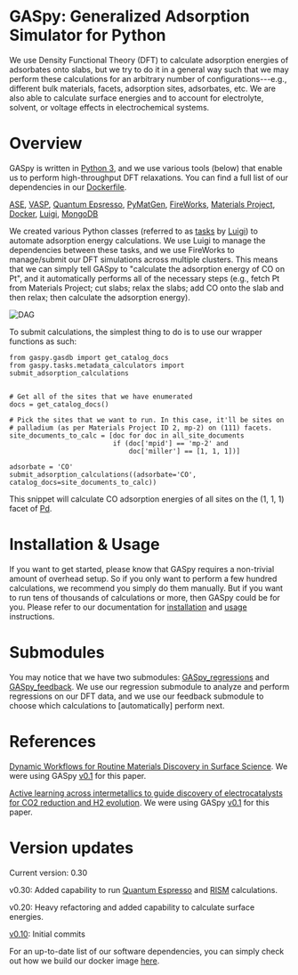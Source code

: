 # GASpy:  Generalized Adsorption Simulator for Python

We use Density Functional Theory (DFT) to calculate adsorption energies of adsorbates onto slabs, but we try to do it in a general way such that we may perform these calculations for an arbitrary number of configurations---e.g., different bulk materials, facets, adsorption sites, adsorbates, etc.
We are also able to calculate surface energies and to account for electrolyte, solvent, or voltage effects in electrochemical systems.


# Overview

GASpy is written in [Python 3](https://www.python.org/), and we use various tools (below) that enable us to perform high-throughput DFT relaxations.
You can find a full list of our dependencies in our [Dockerfile](./dockerfile/Dockerfile).

[ASE](https://wiki.fysik.dtu.dk/ase/about.html),
[VASP](https://www.vasp.at/index.php/about-vasp/59-about-vasp),
[Quantum Epsresso](https://www.quantum-espresso.org/),
[PyMatGen](http://pymatgen.org/),
[FireWorks](https://pythonhosted.org/FireWorks/index.html), [Materials Project](https://materialsproject.org/), [Docker](https://www.docker.com/),
[Luigi](https://github.com/spotify/luigi), [MongoDB](https://www.mongodb.com/)

We created various Python classes (referred to as [tasks](https://github.com/ulissigroup/GASpy/tree/master/gaspy/tasks) by [Luigi](https://github.com/spotify/luigi)) to automate adsorption energy calculations.
We use Luigi to manage the dependencies between these tasks, and we use FireWorks to manage/submit our DFT simulations across multiple clusters.
This means that we can simply tell GASpy to "calculate the adsorption energy of CO on Pt", and it automatically performs all of the necessary steps (e.g., fetch Pt from Materials Project; cut slabs; relax the slabs; add CO onto the slab and then relax; then calculate the adsorption energy).

![DAG](./documentation/gaspy_dag.png)

To submit calculations, the simplest thing to do is to use our wrapper functions as such:

    from gaspy.gasdb import get_catalog_docs
    from gaspy.tasks.metadata_calculators import submit_adsorption_calculations
    
    
    # Get all of the sites that we have enumerated
    docs = get_catalog_docs()
    
    # Pick the sites that we want to run. In this case, it'll be sites on
    # palladium (as per Materials Project ID 2, mp-2) on (111) facets.
    site_documents_to_calc = [doc for doc in all_site_documents
                              if (doc['mpid'] == 'mp-2' and
                                  doc['miller'] == [1, 1, 1])]
    
    adsorbate = 'CO'
    submit_adsorption_calculations((adsorbate='CO', catalog_docs=site_documents_to_calc))

This snippet will calculate CO adsorption energies of all sites on the (1, 1, 1) facet of [Pd](https://materialsproject.org/materials/mp-2/).


# Installation & Usage

If you want to get started, please know that GASpy requires a non-trivial amount of overhead setup.
So if you only want to perform a few hundred calculations, we recommend you simply do them manually.
But if you want to run tens of thousands of calculations or more, then GASpy could be for you.
Please refer to our documentation for [installation](./documentation/installation.md) and [usage](./documentation/usage.md) instructions.


# Submodules

You may notice that we have two submodules: [GASpy\_regressions](https://github.com/ulissigroup/GASpy_regressions) and [GASpy\_feedback](https://github.com/ulissigroup/GASpy_feedback).
We use our regression submodule to analyze and perform regressions on our DFT data, and we use our feedback submodule to choose which calculations to \[automatically\] perform next.


# References

[Dynamic Workflows for Routine Materials Discovery in Surface Science](https://pubs.acs.org/doi/abs/10.1021/acs.jcim.8b00386).
We were using GASpy [v0.1](https://github.com/ulissigroup/GASpy/releases/tag/v0.1) for this paper.

[Active learning across intermetallics to guide discovery of electrocatalysts for CO2 reduction and H2 evolution](https://www.nature.com/articles/s41929-018-0142-1).
We were using GASpy [v0.1](https://github.com/ulissigroup/GASpy/releases/tag/v0.1) for this paper.


# Version updates

Current version: 0.30

v0.30:  Added capability to run [Quantum Espresso](https://www.quantum-espresso.org/) and [RISM](https://journals.aps.org/prb/abstract/10.1103/PhysRevB.96.115429) calculations.

v0.20:  Heavy refactoring and added capability to calculate surface energies.

[v0.10](https://github.com/ulissigroup/GASpy/releases/tag/v0.1):  Initial commits

For an up-to-date list of our software dependencies, you can simply check out how we build our docker image [here](https://github.com/ulissigroup/GASpy/blob/master/dockerfile/Dockerfile).
